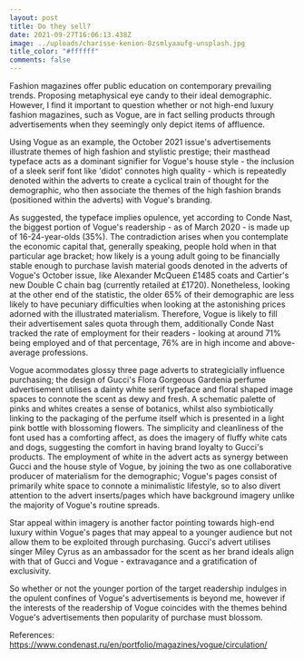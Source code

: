 ```yaml
---
layout: post
title: Do they sell?
date: 2021-09-27T16:06:13.438Z
image: ../uploads/charisse-kenion-8zsmlyaaufg-unsplash.jpg
title_color: "#ffffff"
comments: false
---
```

Fashion magazines offer public education on contemporary prevailing trends. Proposing metaphysical eye candy to their ideal demographic. However, I find it important to question whether or not high-end luxury fashion magazines, such as Vogue, are in fact selling products through advertisements when they seemingly only depict items of affluence. 

Using Vogue as an example, the October 2021 issue's advertisements illustrate themes of high fashion and stylistic prestige; their masthead typeface acts as a dominant signifier for Vogue's house style - the inclusion of a sleek serif font like 'didot' connotes high quality - which is repeatedly denoted within the adverts to create a cyclical train of thought for the demographic, who then associate the themes of the high fashion brands (positioned within the adverts) with Vogue's branding.

As suggested, the typeface implies opulence, yet according to Conde Nast, the biggest portion of Vogue's readership - as of March 2020 - is made up of 16-24-year-olds (35%). The contradiction arises when you contemplate the economic capital that, generally speaking, people hold when in that particular age bracket; how likely is a young adult going to be financially stable enough to purchase lavish material goods denoted in the adverts of Vogue's October issue, like Alexander McQueen £1485 coats and Cartier's new Double C chain bag (currently retailed at £1720). Nonetheless, looking at the other end of the statistic, the older 65% of their demographic are less likely to have pecuniary difficulties when looking at the astonishing prices adorned with the illustrated materialism. Therefore, Vogue is likely to fill their advertisement sales quota through them, additionally Conde Nast tracked the rate of employment for their readers - looking at around 71% being employed and of that percentage, 76% are in high income and above-average professions. 

Vogue acommodates glossy three page adverts to strategicially influence purchasing; the design of Gucci's Flora Gorgeous Gardenia perfume advertisement utilises a dainty white serif typeface and floral shaped image spaces to connote the scent as dewy and fresh. A schematic palette of pinks and whites creates a sense of botanics, whilst also symbiotically linking to the packaging of the perfume itself which is presented in a light pink bottle with blossoming flowers. The simplicity and cleanliness of the font used has a comforting affect, as does the imagery of fluffy white cats and dogs, suggesting the comfort in having brand loyalty to Gucci's products. The employment of white in the advert acts as synergy between Gucci and the house style of Vogue, by joining the two as one collaborative producer of materialism for the demographic; Vogue's pages consist of primarily white space to connote a minimalistic lifestyle, so to also divert attention to the advert inserts/pages which have background imagery unlike the majority of Vogue's routine spreads. 

Star appeal within imagery is another factor pointing towards high-end luxury within Vogue's pages that may appeal to a younger audience but not allow them to be exploited through purchasing. Gucci's advert utilises singer Miley Cyrus as an ambassador for the scent as her brand ideals align with that of Gucci and Vogue - extravagance and a gratification of exclusivity. 

So whether or not the younger portion of the target readership indulges in the opulent confines of Vogue's advertisements is beyond me, however if the interests of the readership of Vogue coincides with the themes behind Vogue's advertisements then popularity of purchase must blossom.



References: https://www.condenast.ru/en/portfolio/magazines/vogue/circulation/